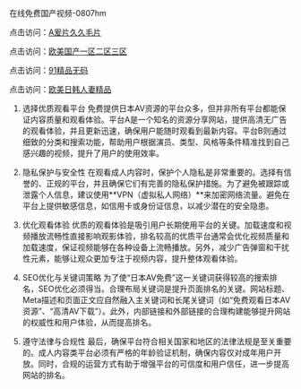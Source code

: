 在线免费国产视频-0807hm

点击访问：<a href="https://heiliaoe8ajia.pages.dev">A爰片久久毛片</a>

点击访问：<a href="https://tfda.pages.dev/">欧美国产一区二区三区</a>

点击访问：<a href="https://gda-c7m.pages.dev/">91精品无码</a>

点击访问：<a href="https://gsd-agv.pages.dev/">欧美日韩人妻精品</a>

1. 选择优质观看平台
免费提供日本AV资源的平台众多，但并非所有平台都能保证内容质量和观看体验。平台A是一个知名的资源分享网站，提供高清无广告的观看体验，并且更新迅速，确保用户能随时观看到最新内容。平台B则通过细致的分类和搜索功能，帮助用户根据演员、类型、风格等条件精准找到自己感兴趣的视频，提升了用户的使用效率。

2. 隐私保护与安全性
在观看成人内容时，保护个人隐私是非常重要的。选择有信誉的、正规的平台，并且确保它们有完善的隐私保护措施。为了避免被跟踪或泄露个人信息，建议使用**VPN（虚拟私人网络）**来加密网络流量。避免在平台上提供敏感信息，如信用卡或身份证信息，以减少潜在的安全隐患。

3. 优化观看体验
优质的观看体验是吸引用户长期使用平台的关键。加载速度和视频播放流畅性直接影响观影体验，排名较高的优质平台通常会优化视频质量和加载速度，保证视频能够在各种设备上流畅播放。另外，减少广告弹窗和干扰性元素，能够让观众更加专注于视频内容，提升整体观看体验。

4. SEO优化与关键词策略
为了使“日本AV免费”这一关键词获得较高的搜索排名，SEO优化必须得当。合理布局关键词是提升页面排名的关键。网站标题、Meta描述和页面正文应自然融入主关键词和长尾关键词（如“免费观看日本AV资源”、“高清AV下载”）。此外，内部链接和外部链接的合理构建能够提升网站的权威性和用户体验，从而提高排名。

5. 遵守法律与合规性
最后，确保平台符合相关国家和地区的法律法规是至关重要的。成人内容类平台必须有严格的年龄验证机制，确保内容仅对成年用户开放。同时，合规的运营方式有助于增强平台的可信度和用户信任，进一步提高网站的排名。

<span style="display:none;">[Canonical link](）</span>
